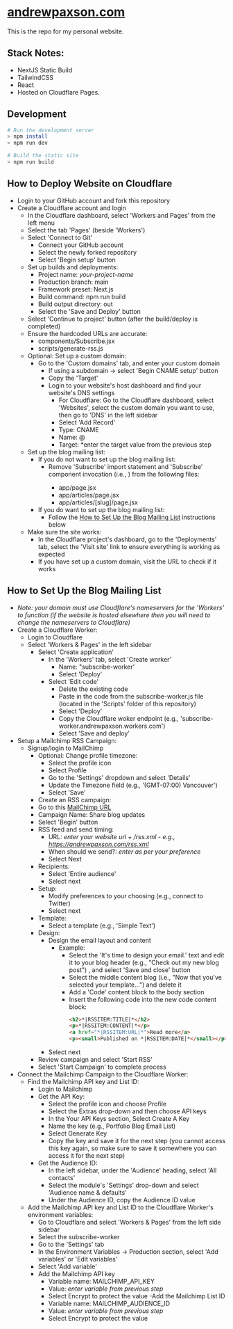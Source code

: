 # [andrewpaxson.com](https://andrewpaxson.com)

This is the repo for my personal website.

## Stack Notes:

- NextJS Static Build
- TailwindCSS
- React
- Hosted on Cloudflare Pages.

## Development

```bash
# Run the development server
> npm install
> npm run dev

# Build the static site
> npm run build
```


## How to Deploy Website on Cloudflare
- Login to your GitHub account and fork this repository
- Create a Cloudflare account and login
  - In the Cloudflare dashboard, select 'Workers and Pages' from the left menu
  - Select the tab 'Pages' (beside 'Workers')
  - Select 'Connect to Git'
    - Connect your GitHub account
    - Select the newly forked repository
    - Select 'Begin setup' button
  - Set up builds and deployments: 
    - Project name: *your-project-name*
    - Production branch: main
    - Framework preset: Next.js
    - Build command: npm run build
    - Build output directory: out
    - Select the 'Save and Deploy' button
  - Select 'Continue to project' button (after the build/deploy is completed)
  - Ensure the hardcoded URLs are accurate: 
    - components/Subscribe.jsx
    - scripts/generate-rss.js
  - Optional: Set up a custom domain:
    - Go to the 'Custom domains' tab, and enter your custom domain
      - If using a subdomain -> select 'Begin CNAME setup' button
      - Copy the 'Target'
      - Login to your website's host dashboard and find your website's DNS settings
        - For Cloudflare: Go to the Cloudflare dashboard, select 'Websites', select the custom domain you want to use, then go to 'DNS' in the left sidebar
        - Select 'Add Record'
        - Type: CNAME
        - Name: @
        - Target: *enter the target value from the previous step
  - Set up the blog mailing list:
    - If you do not want to set up the blog mailing list:
      - Remove 'Subscribe' import statement and 'Subscribe' component invocation (i.e., <Subscribe />) from the following files:
        - app/page.jsx
        - app/articles/page.jsx
        - app/articles/[slug]/page.jsx
    - If you do want to set up the blog mailing list:
      - Follow the [How to Set Up the Blog Mailing List](#how-to-setup-blog) instructions below
  - Make sure the site works:
    - In the Cloudflare project's dashboard, go to the 'Deployments' tab, select the 'Visit site' link to ensure everything is working as expected
    - If you have set up a custom domain, visit the URL to check if it works


## How to Set Up the Blog Mailing List<a name="how-to-setup-blog"></a>
- *Note: your domain must use Cloudflare's nameservers for the 'Workers' to function (if the website is hosted elsewhere then you will need to change the nameservers to Cloudflare)*
- Create a Cloudflare Worker:
  - Login to Cloudflare
  - Select 'Workers & Pages' in the left sidebar
    - Select 'Create application'
      - In the 'Workers' tab, select 'Create worker'
        - Name: "subscribe-worker'
        - Select 'Deploy'
      - Select 'Edit code'
        - Delete the existing code
        - Paste in the code from the subscribe-worker.js file (located in the 'Scripts' folder of this repository) 
        - Select 'Deploy'
        - Copy the Cloudflare woker endpoint (e.g., 'subscribe-worker.andrewpaxson.workers.com')
        - Select 'Save and deploy'
- Setup a Mailchimp RSS Campaign:
  - Signup/login to MailChimp
    - Optional: Change profile timezone: 
      - Select the profile icon
      - Select Profile 
      - Go to the 'Settings' dropdown and select 'Details'
      - Update the Timezone field (e.g., '(GMT-07:00) Vancouver')
      - Select 'Save' 
    -  Create an RSS campaign: 
      - Go to this [MailChimp URL](https://us22.admin.mailchimp.com/campaigns/#/create-campaign/explore/rss)
      - Campaign Name: Share blog updates
      - Select 'Begin' button
      - RSS feed and send timing:
        - URL: *enter your website url + /rss.xml - e.g., https://andrewpaxson.com/rss.xml*
        - When should we send?: *enter as per your preference*
        - Select Next
      - Recipients:
        - Select 'Entire audience'
        - Select next
      - Setup:
        - Modify preferences to your choosing (e.g., connect to Twitter)
        - Select next
      - Template:
        - Select a template (e.g., 'Simple Text') 
      - Design: 
        - Design the email layout and content  
          - Example: 
            - Select the 'It's time to design your email.' text and edit it to your blog header (e.g., "Check out my new blog post") , and select 'Save and close' button
            - Select the middle content blog (i.e., "Now that you've selected your template...") and delete it
            - Add a 'Code' content block to the body section
            - Insert the following code into the new code content block:
              ```html
              <h2>*|RSSITEM:TITLE|*</h2>
              <p>*|RSSITEM:CONTENT|*</p>
              <a href="*|RSSITEM:URL|*">Read more</a>
              <p><small>Published on *|RSSITEM:DATE|*</small></p>
              ```
        - Select next
      - Review campaign and select 'Start RSS' 
      - Select 'Start Campaign' to complete process
- Connect the Mailchimp Campaign to the Cloudflare Worker:
  - Find the Mailchimp API key and List ID: 
    - Login to Mailchimp
    - Get the API Key: 
      - Select the profile icon and choose Profile
      - Select the Extras drop-down and then choose API keys
      - In the Your API Keys section, Select Create A Key
      - Name the key (e.g., Portfolio Blog Email List)
      - Select Generate Key
      - Copy the key and save it for the next step (you cannot access this key again, so make sure to save it somewhere you can access it for the next step)
    - Get the Audience ID:
      - In the left sidebar, under the 'Audience' heading, select 'All contacts'
      - Select the module's 'Settings' drop-down and select 'Audience name & defaults'
      - Under the Audience ID, copy the Audience ID value
  - Add the Mailchimp API key and List ID to the Cloudflare Worker's environment variables: 
    - Go to Cloudflare and select 'Workers & Pages' from the left side sidebar
    - Select the subscribe-worker
    - Go to the 'Settings' tab
    - In the Environment Variables -> Production section, select 'Add variables' or 'Edit variables'
    - Select 'Add variable'
    - Add the Mailchimp API key
      - Variable name: MAILCHIMP_API_KEY
      - Value: *enter variable from previous step*
      - Select Encrypt to protect the value
    -Add the Mailchimp List ID
      - Variable name: MAILCHIMP_AUDIENCE_ID
      - Value: *enter variable from previous step*
      - Select Encrypt to protect the value

